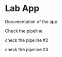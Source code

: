 # Lab App

Documentation of the app

Check the pipeline

check the pipeline #2

check the pipeline #3

